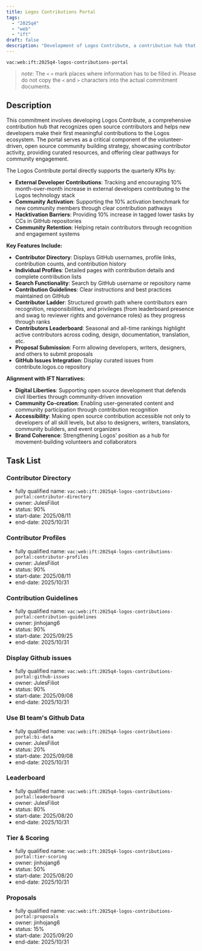 ```yaml
---
title: Logos Contributions Portal
tags:
  - "2025q4"
  - "web"
  - "ift"
draft: false
description: "Development of Logos Contribute, a contribution hub that recognizes open source contributors and helps new developers make their first contributions to strengthen the Logos ecosystem."
---
```


`vac:web:ift:2025q4-logos-contributions-portal`

> *note*: The `<` `>` mark places where information has to be filled in. Please do not copy the `<` and `>` characters into the actual commitment documents.
## Description

This commitment involves developing Logos Contribute, a comprehensive contribution hub that recognizes open source contributors and helps new developers make their first meaningful contributions to the Logos ecosystem. The portal serves as a critical component of the volunteer-driven, open source community building strategy, showcasing contributor activity, providing curated resources, and offering clear pathways for community engagement.

The Logos Contribute portal directly supports the quarterly KPIs by:
- **External Developer Contributions**: Tracking and encouraging 10% month-over-month increase in external developers contributing to the Logos technology stack
- **Community Activation**: Supporting the 10% activation benchmark for new community members through clear contribution pathways
- **Hacktivation Barriers**: Providing 10% increase in tagged lower tasks by CCs in GitHub repositories
- **Community Retention**: Helping retain contributors through recognition and engagement systems

**Key Features Include:**
- **Contributor Directory**: Displays GitHub usernames, profile links, contribution counts, and contribution history
- **Individual Profiles**: Detailed pages with contribution details and complete contribution lists
- **Search Functionality**: Search by GitHub username or repository name
- **Contribution Guidelines**: Clear instructions and best practices maintained on GitHub
- **Contributor Ladder**: Structured growth path where contributors earn recognition, responsibilities, and privileges (from leaderboard presence and swag to reviewer rights and governance roles) as they progress through ranks
- **Contributors Leaderboard**: Seasonal and all-time rankings highlight active contributors across coding, design, documentation, translation, etc.
- **Proposal Submission**: Form allowing developers, writers, designers, and others to submit proposals
- **GitHub Issues Integration**: Display curated issues from contribute.logos.co repository

**Alignment with IFT Narratives:**
- **Digital Liberties**: Supporting open source development that defends civil liberties through community-driven innovation
- **Community Co-creation**: Enabling user-generated content and community participation through contribution recognition
- **Accessibility**: Making open source contribution accessible not only to developers of all skill levels, but also to designers, writers, translators, community builders, and event organizers
- **Brand Coherence**: Strengthening Logos' position as a hub for movement-building volunteers and collaborators


## Task List
### Contributor Directory

* fully qualified name: `vac:web:ift:2025q4-logos-contributions-portal:contributor-directory`
* owner: JulesFiliot
* status: 90%
* start-date: 2025/08/11
* end-date: 2025/10/31

### Contributor Profiles

* fully qualified name: `vac:web:ift:2025q4-logos-contributions-portal:contributor-profiles`
* owner: JulesFiliot
* status: 90%
* start-date: 2025/08/11
* end-date: 2025/10/31

### Contribution Guidelines

* fully qualified name: `vac:web:ift:2025q4-logos-contributions-portal:contribution-guidelines`
* owner: jinhojang6
* status: 90%
* start-date: 2025/09/25
* end-date: 2025/10/31

### Display Github issues

* fully qualified name: `vac:web:ift:2025q4-logos-contributions-portal:github-issues`
* owner: JulesFiliot
* status: 90%
* start-date: 2025/09/08
* end-date: 2025/10/31

### Use BI team's Github Data

* fully qualified name: `vac:web:ift:2025q4-logos-contributions-portal:bi-data`
* owner: JulesFiliot
* status: 20%
* start-date: 2025/09/08
* end-date: 2025/10/31

### Leaderboard

* fully qualified name: `vac:web:ift:2025q4-logos-contributions-portal:leaderboard`
* owner: JulesFiliot
* status: 80%
* start-date: 2025/08/20
* end-date: 2025/10/31

### Tier & Scoring

* fully qualified name: `vac:web:ift:2025q4-logos-contributions-portal:tier-scoring`
* owner: jinhojang6
* status: 50%
* start-date: 2025/08/20
* end-date: 2025/10/31

### Proposals

* fully qualified name: `vac:web:ift:2025q4-logos-contributions-portal:proposals`
* owner: jinhojang6
* status: 15%
* start-date: 2025/09/20
* end-date: 2025/10/31


